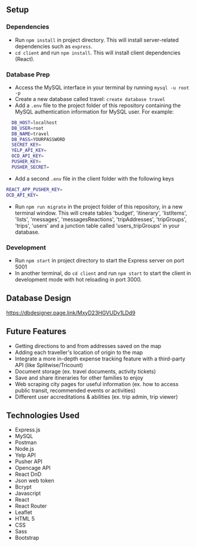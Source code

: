 ## Setup

### Dependencies

- Run `npm install` in project directory. This will install server-related dependencies such as `express`.
- `cd client` and run `npm install`. This will install client dependencies (React).

### Database Prep

- Access the MySQL interface in your terminal by running `mysql -u root -p`
- Create a new database called travel: `create database travel`
- Add a `.env` file to the project folder of this repository containing the MySQL authentication information for MySQL user. For example:

```bash
  DB_HOST=localhost
  DB_USER=root
  DB_NAME=travel
  DB_PASS=YOURPASSWORD
  SECRET_KEY=
  YELP_API_KEY=
  OCD_API_KEY=
  PUSHER_KEY=
  PUSHER_SECRET=
```

- Add a second `.env` file in the client folder with the following keys

```bash
REACT_APP_PUSHER_KEY=
OCD_API_KEY=
```

- Run `npm run migrate` in the project folder of this repository, in a new terminal window. This will create tables 'budget', 'itinerary', 'listItems', 'lists', 'messages', 'messagesReactions', 'tripAddresses', 'tripGroups', 'trips', 'users' and a junction table called 'users_tripGroups' in your database.

### Development

- Run `npm start` in project directory to start the Express server on port 5001
- In another terminal, do `cd client` and run `npm start` to start the client in development mode with hot reloading in port 3000.

## Database Design

https://dbdesigner.page.link/MxyD23HGVUDv1LDd9

## Future Features

- Getting directions to and from addresses saved on the map
- Adding each traveller's location of origin to the map
- Integrate a more in-depth expense tracking feature with a third-party API (like Splitwise/Tricount)
- Document storage (ex. travel documents, activity tickets)
- Save and share itineraries for other families to enjoy
- Web scraping city pages for useful information (ex. how to access public transit, recommended events or activities)
- Different user accreditations & abilities (ex. trip admin, trip viewer)

## Technologies Used

- Express.js
- MySQL
- Postman
- Node.js
- Yelp API
- Pusher API
- Opencage API
- React DnD
- Json web token
- Bcrypt
- Javascript
- React
- React Router
- Leaflet
- HTML 5
- CSS
- Sass
- Bootstrap
